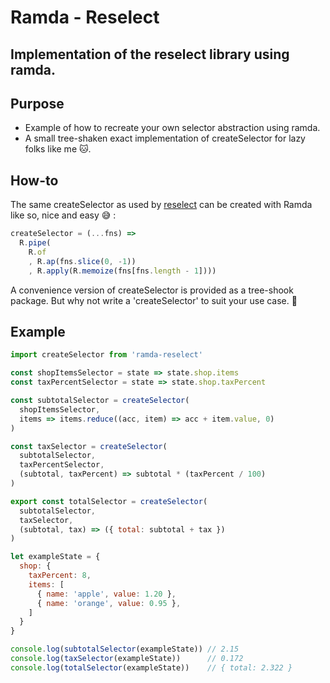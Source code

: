 #  Ramda - Reselect #

## Implementation of the reselect library using ramda. ##

## Purpose ##
- Example of how to recreate your own selector abstraction using ramda.
- A small tree-shaken exact implementation of createSelector for lazy folks like me :cat:.

## How-to ##
The same createSelector as used by [reselect](https://github.com/reactjs/reselect) can be created with Ramda like so, nice and easy :sweat_smile: :
``` javascript
createSelector = (...fns) => 
  R.pipe(
    R.of
    , R.ap(fns.slice(0, -1))
    , R.apply(R.memoize(fns[fns.length - 1])))
```
A convenience version of createSelector is provided as a tree-shook package. But why not write a 'createSelector' to suit your use case. :dizzy:

## Example ##
``` javascript
import createSelector from 'ramda-reselect'

const shopItemsSelector = state => state.shop.items
const taxPercentSelector = state => state.shop.taxPercent

const subtotalSelector = createSelector(
  shopItemsSelector,
  items => items.reduce((acc, item) => acc + item.value, 0)
)

const taxSelector = createSelector(
  subtotalSelector,
  taxPercentSelector,
  (subtotal, taxPercent) => subtotal * (taxPercent / 100)
)

export const totalSelector = createSelector(
  subtotalSelector,
  taxSelector,
  (subtotal, tax) => ({ total: subtotal + tax })
)

let exampleState = {
  shop: {
    taxPercent: 8,
    items: [
      { name: 'apple', value: 1.20 },
      { name: 'orange', value: 0.95 },
    ]
  }
}

console.log(subtotalSelector(exampleState)) // 2.15
console.log(taxSelector(exampleState))      // 0.172
console.log(totalSelector(exampleState))    // { total: 2.322 }

```
